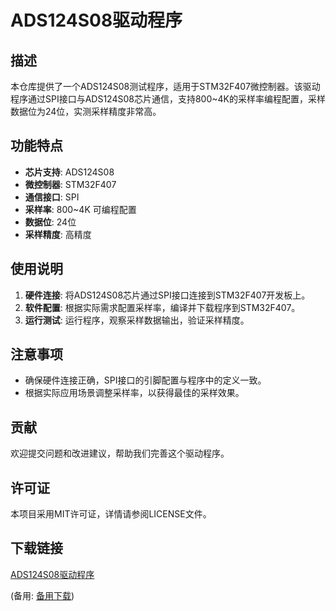  # ADS124S08驱动程序

 ## 描述

 本仓库提供了一个ADS124S08测试程序，适用于STM32F407微控制器。该驱动程序通过SPI接口与ADS124S08芯片通信，支持800~4K的采样率编程配置，采样数据位为24位，实测采样精度非常高。

 ## 功能特点

 - **芯片支持**: ADS124S08
 - **微控制器**: STM32F407
 - **通信接口**: SPI
 - **采样率**: 800~4K 可编程配置
 - **数据位**: 24位
 - **采样精度**: 高精度

 ## 使用说明

 1. **硬件连接**: 将ADS124S08芯片通过SPI接口连接到STM32F407开发板上。
 2. **软件配置**: 根据实际需求配置采样率，编译并下载程序到STM32F407。
 3. **运行测试**: 运行程序，观察采样数据输出，验证采样精度。

 ## 注意事项

 - 确保硬件连接正确，SPI接口的引脚配置与程序中的定义一致。
 - 根据实际应用场景调整采样率，以获得最佳的采样效果。

 ## 贡献

 欢迎提交问题和改进建议，帮助我们完善这个驱动程序。

 ## 许可证

 本项目采用MIT许可证，详情请参阅LICENSE文件。

 ## 下载链接
 [ADS124S08驱动程序](https://pan.quark.cn/s/6f3bdde6b4b9) 

 (备用: [备用下载](https://pan.baidu.com/s/1e8IoTUzY2TVkuiev42p-pw?pwd=1234))
